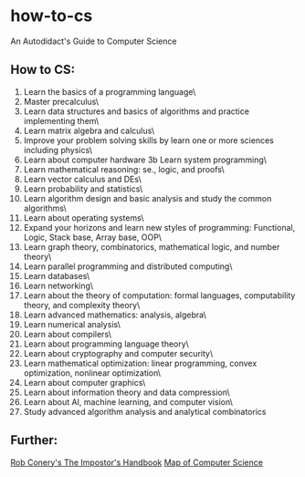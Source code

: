 # how-to-cs
An Autodidact's Guide to Computer Science

## How to CS:

1. Learn the basics of a programming language\
2. Master precalculus\
 3. Learn data structures and basics of algorithms and practice implementing them\
 4.  Learn matrix algebra and calculus\
 5. Improve your problem solving skills by learn one or more sciences including physics\
 6.  Learn about computer hardware 3b Learn system programming\
 7.  Learn mathematical reasoning: se., logic, and proofs\
 8.  Learn vector calculus and DEs\
 9.  Learn probability and statistics\
 10. Learn algorithm design and basic analysis and study the common algorithms\
 11.  Learn about operating systems\
 12.  Expand your horizons and learn new styles of programming: Functional, Logic, Stack base, Array base, OOP\
 13.  Learn graph theory, combinatorics, mathematical logic, and number theory\
 14. Learn parallel programming and distributed computing\
 15.  Learn databases\
 16.  Learn networking\
 17.  Learn about the theory of computation: formal languages, computability theory, and complexity theory\
 18.  Learn advanced mathematics: analysis, algebra\
 19.  Learn numerical analysis\
 20. Learn about compilers\
 21. Learn about programming language theory\
 22. Learn about cryptography and computer security\
 23.  Learn mathematical optimization: linear programming, convex optimization, nonlinear optimization\
 24.  Learn about computer graphics\
 25.  Learn about information theory and data compression\
 26. Learn about AI, machine learning, and computer vision\
 27. Study advanced algorithm analysis and analytical combinatorics


## Further:
[Rob Conery's The Impostor's Handbook](https://bigmachine.io/products/the-imposters-handbook/)
[Map of Computer Science](https://www.youtube.com/watch?v=SzJ46YA_RaA)
